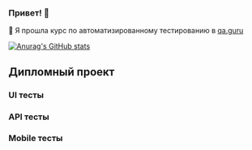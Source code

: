 ### Привет! 👋

🌱 Я прошла курс по автоматизированному тестированию в <a target="_blank" href="https://qa.guru/">qa.guru</a>

[![Anurag's GitHub stats](https://github-readme-stats.vercel.app/api?username=NadezhdaVarlamova)](https://github.com/anuraghazra/github-readme-stats)

## Дипломный проект

### UI тесты

### API тесты

### Mobile тесты

<!--
**NadezhdaVarlamova/NadezhdaVarlamova** is a ✨ _special_ ✨ repository because its `README.md` (this file) appears on your GitHub profile.

Here are some ideas to get you started:

- 🔭 I’m currently working on ...
- 🌱 I’m currently learning ...
- 👯 I’m looking to collaborate on ...
- 🤔 I’m looking for help with ...
- 💬 Ask me about ...
- 📫 How to reach me: ...
- 😄 Pronouns: ...
- ⚡ Fun fact: ...
-->
